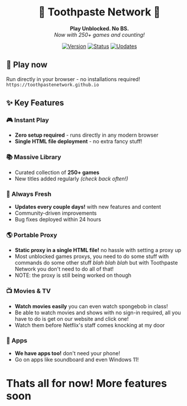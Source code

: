 <div align="center">

# 🦷 Toothpaste Network 🦷

**Play Unblocked. No BS.**  
*Now with 250+ games and counting!*

[![Version](https://img.shields.io/badge/version-1.5-blue.svg)](https://toothpaste-network.com)
[![Status](https://img.shields.io/badge/status-active-brightgreen.svg)](https://toothpaste-network.com)
[![Updates](https://img.shields.io/badge/updates-frequent-orange.svg)](https://toothpaste-network.com)

</div>

## 🚀 Play now

Run directly in your browser - no installations required!  
`https://toothpastenetwork.github.io`

## ✨ Key Features

### 🎮 Instant Play
- **Zero setup required** - runs directly in any modern browser
- **Single HTML file deployment** - no extra fancy stuff!

### 📚 Massive Library
- Curated collection of **250+ games**
- New titles added regularly *(check back often!)*

### 🔄 Always Fresh
- **Updates every couple days!** with new features and content
- Community-driven improvements
- Bug fixes deployed within 24 hours

### 🌎 Portable Proxy
- **Static proxy in a single HTML file!** no hassle with setting a proxy up
- Most unblocked games proxys, you need to do some stuff with commands do some other stuff *blah blah blah* but with Toothpaste Network you don't need to do all of that!
- NOTE: the proxy is still being worked on though

### 📺 Movies & TV
- **Watch movies easily** you can even watch spongebob in class!
- Be able to watch movies and shows with no sign-in required, all you have to do is get on our website and click one!
- Watch them before Netflix's staff comes knocking at my door

### 📱 Apps 
- **We have apps too!** don't need your phone!
- Go on apps like soundboard and even Windows 11!

# Thats all for now! More features soon
